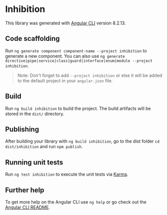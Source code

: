 # Inhibition

This library was generated with [Angular CLI](https://github.com/angular/angular-cli) version 8.2.13.

## Code scaffolding

Run `ng generate component component-name --project inhibition` to generate a new component. You can also use `ng generate directive|pipe|service|class|guard|interface|enum|module --project inhibition`.
> Note: Don't forget to add `--project inhibition` or else it will be added to the default project in your `angular.json` file. 

## Build

Run `ng build inhibition` to build the project. The build artifacts will be stored in the `dist/` directory.

## Publishing

After building your library with `ng build inhibition`, go to the dist folder `cd dist/inhibition` and run `npm publish`.

## Running unit tests

Run `ng test inhibition` to execute the unit tests via [Karma](https://karma-runner.github.io).

## Further help

To get more help on the Angular CLI use `ng help` or go check out the [Angular CLI README](https://github.com/angular/angular-cli/blob/master/README.md).
